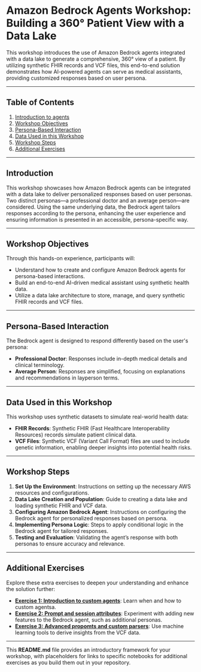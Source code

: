 
# Amazon Bedrock Agents Workshop: Building a 360° Patient View with a Data Lake

This workshop introduces the use of Amazon Bedrock agents integrated with a data lake to generate a comprehensive, 360° view of a patient. By utilizing synthetic FHIR records and VCF files, this end-to-end solution demonstrates how AI-powered agents can serve as medical assistants, providing customized responses based on user persona.

---

## Table of Contents
1. [Introduction to agents](#introduction)
2. [Workshop Objectives](#workshop-objectives)
3. [Persona-Based Interaction](#persona-based-interaction)
4. [Data Used in this Workshop](#data-used-in-this-workshop)
5. [Workshop Steps](#workshop-steps)
6. [Additional Exercises](#additional-exercises)

---

## Introduction

This workshop showcases how Amazon Bedrock agents can be integrated with a data lake to deliver personalized responses based on user personas. Two distinct personas—a professional doctor and an average person—are considered. Using the same underlying data, the Bedrock agent tailors responses according to the persona, enhancing the user experience and ensuring information is presented in an accessible, persona-specific way.

---

## Workshop Objectives

Through this hands-on experience, participants will:
- Understand how to create and configure Amazon Bedrock agents for persona-based interactions.
- Build an end-to-end AI-driven medical assistant using synthetic health data.
- Utilize a data lake architecture to store, manage, and query synthetic FHIR records and VCF files.

---

## Persona-Based Interaction

The Bedrock agent is designed to respond differently based on the user's persona:
- **Professional Doctor**: Responses include in-depth medical details and clinical terminology.
- **Average Person**: Responses are simplified, focusing on explanations and recommendations in layperson terms.

---

## Data Used in this Workshop

This workshop uses synthetic datasets to simulate real-world health data:
- **FHIR Records**: Synthetic FHIR (Fast Healthcare Interoperability Resources) records simulate patient clinical data.
- **VCF Files**: Synthetic VCF (Variant Call Format) files are used to include genetic information, enabling deeper insights into potential health risks.

---

## Workshop Steps

1. **Set Up the Environment**: Instructions on setting up the necessary AWS resources and configurations.
2. **Data Lake Creation and Population**: Guide to creating a data lake and loading synthetic FHIR and VCF data.
3. **Configuring Amazon Bedrock Agent**: Instructions on configuring the Bedrock agent for personalized responses based on persona.
4. **Implementing Persona Logic**: Steps to apply conditional logic in the Bedrock agent for tailored responses.
5. **Testing and Evaluation**: Validating the agent’s response with both personas to ensure accuracy and relevance.

---

## Additional Exercises

Explore these extra exercises to deepen your understanding and enhance the solution further:

- **[Exercise 1: Introduction to custom agents](introduction-to-agents/README.md)**: Learn when and how to custom agentsa.
- **[Exercise 2: Prompt and session attributes](#)**: Experiment with adding new features to the Bedrock agent, such as additional personas.
- **[Exercise 3: Advanced propomts and custom parsers](#)**: Use machine learning tools to derive insights from the VCF data.

---

This **README.md** file provides an introductory framework for your workshop, with placeholders for links to specific notebooks for additional exercises as you build them out in your repository.